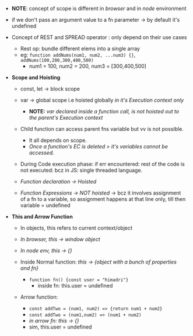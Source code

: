 - **NOTE**: concept of scope is different in *browser* and in *node* environment

- if we don't pass an argument value to a fn parameter -> by default it's undefined

- Concept of REST and SPREAD operator : only depend on their use cases
    - Rest op: bundle different elems into a single array
    - eg: `function addNums(num1, num2, ...num3) {}`, `addNums(100,200,300,400,500)` 
        - num1 = 100, num2 = 200, num3 = [300,400,500]

- **Scope and Hoisting**
    - const, let -> block scope
    - var -> global scope i.e hoisted globally *in it's Execution context only*
        - **NOTE:** *var declared inside a function call, is not hoisted out to the parent's Execution context*

    - Child function can access parent fns variable but vv is not possible.
        - It all depends on scope.
        - *Once a function's EC is deleted > it's variables cannot be accessed.*    

    - During Code execution phase: if err encountered: rest of the code is not executed: bcz in JS: single threaded language.

    - *Function declaration -> Hoisted*
    - *Function Expressions -> NOT hoisted* -> bcz it involves assignment of a fn to a variable, so assignment happens at that line only, till then variable = undefined

- **This and Arrow Function**
    - In objects, this refers to current context/object
    - *In browser, this -> window object*
    - *In node env, this -> {}*

    - Inside Normal function: *this -> {object with a bunch of properties and fn}*
        - `function fn() {const user = "himadri"} `
            - inside fn: this.user = undefined 
    - Arrow function: 
        - `const addTwo = (num1, num2) => {return num1 + num2}`
        - `const addTwo = (num1,num2) => (num1 + num2)`
        - *in arrow fn: this -> {}*
        - sim, this.user = undefined